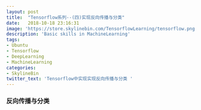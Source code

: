 ```yaml
---
layout: post
title:  "Tensorflow系列--(四)实现反向传播与分类"
date:   2018-10-18 23:16:31
image: 'https://store.skylinebin.com/TensorflowLearning/tensorflow.png'
description: 'Basic skills in MachineLearning'
tags:
- Ubuntu
- Tensorflow
- DeepLearning
- MachineLearning
categories:
- SkylineBin
twitter_text: 'Tensorflow中实现实现反向传播与分类 '
---  
```


### 反向传播与分类  
